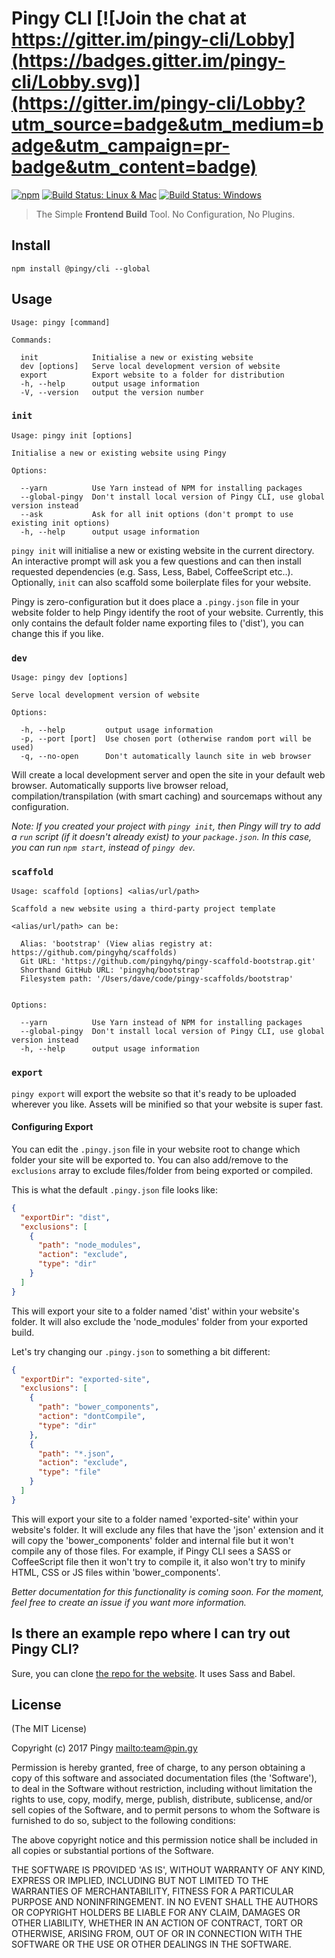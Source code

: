 # Pingy CLI [![Join the chat at https://gitter.im/pingy-cli/Lobby](https://badges.gitter.im/pingy-cli/Lobby.svg)](https://gitter.im/pingy-cli/Lobby?utm_source=badge&utm_medium=badge&utm_campaign=pr-badge&utm_content=badge)

[![npm](https://img.shields.io/npm/v/@pingy/cli.svg)](https://www.npmjs.com/package/@pingy/cli)
[![Build Status: Linux & Mac](https://travis-ci.org/pingyhq/pingy-cli.svg?branch=master)](https://travis-ci.org/pingyhq/pingy-cli)
[![Build Status: Windows](https://ci.appveyor.com/api/projects/status/1dxlosw2p3iavo39/branch/master?svg=true&passingText=Windows%20Build%20-%20Passing)](https://ci.appveyor.com/project/davej/pingy-cli-str9v)

> The Simple **Frontend Build** Tool. No Configuration, No Plugins.

## Install

```
npm install @pingy/cli --global
```

## Usage

```
Usage: pingy [command]

Commands:

  init            Initialise a new or existing website
  dev [options]   Serve local development version of website
  export          Export website to a folder for distribution
  -h, --help      output usage information
  -V, --version   output the version number
```

### `init`

```
Usage: pingy init [options]

Initialise a new or existing website using Pingy

Options:

  --yarn          Use Yarn instead of NPM for installing packages
  --global-pingy  Don't install local version of Pingy CLI, use global version instead
  --ask           Ask for all init options (don't prompt to use existing init options)
  -h, --help      output usage information
```

`pingy init` will initialise a new or existing website in the current directory.
An interactive prompt will ask you a few questions and can then install
requested dependencies (e.g. Sass, Less, Babel, CoffeeScript etc..). Optionally,
`init` can also scaffold some boilerplate files for your website.

Pingy is zero-configuration but it does place a `.pingy.json` file in your
website folder to help Pingy identify the root of your website. Currently, this
only contains the default folder name exporting files to ('dist'), you can
change this if you like.

### `dev`

```
Usage: pingy dev [options]

Serve local development version of website

Options:

  -h, --help         output usage information
  -p, --port [port]  Use chosen port (otherwise random port will be used)
  -q, --no-open      Don't automatically launch site in web browser
```

Will create a local development server and open the site in your default web
browser. Automatically supports live browser reload, compilation/transpilation
(with smart caching) and sourcemaps without any configuration.

_Note: If you created your project with `pingy init`, then Pingy will try to add
a `run` script (if it doesn't already exist) to your `package.json`. In this
case, you can run `npm start`, instead of `pingy dev`._

### `scaffold`

```
Usage: scaffold [options] <alias/url/path>

Scaffold a new website using a third-party project template

<alias/url/path> can be:

  Alias: 'bootstrap' (View alias registry at: https://github.com/pingyhq/scaffolds)
  Git URL: 'https://github.com/pingyhq/pingy-scaffold-bootstrap.git'
  Shorthand GitHub URL: 'pingyhq/bootstrap'
  Filesystem path: '/Users/dave/code/pingy-scaffolds/bootstrap'


Options:

  --yarn          Use Yarn instead of NPM for installing packages
  --global-pingy  Don't install local version of Pingy CLI, use global version instead
  -h, --help      output usage information
```

### `export`

`pingy export` will export the website so that it's ready to be uploaded
wherever you like. Assets will be minified so that your website is super fast.

#### Configuring Export

You can edit the `.pingy.json` file in your website root to change which folder
your site will be exported to. You can also add/remove to the `exclusions` array
to exclude files/folder from being exported or compiled.

This is what the default `.pingy.json` file looks like:

```json
{
  "exportDir": "dist",
  "exclusions": [
    {
      "path": "node_modules",
      "action": "exclude",
      "type": "dir"
    }
  ]
}
```

This will export your site to a folder named 'dist' within your website's
folder. It will also exclude the 'node_modules' folder from your exported build.

Let's try changing our `.pingy.json` to something a bit different:

```json
{
  "exportDir": "exported-site",
  "exclusions": [
    {
      "path": "bower_components",
      "action": "dontCompile",
      "type": "dir"
    },
    {
      "path": "*.json",
      "action": "exclude",
      "type": "file"
    }
  ]
}
```

This will export your site to a folder named 'exported-site' within your
website's folder. It will exclude any files that have the 'json' extension and
it will copy the 'bower_components' folder and internal file but it won't
compile any of those files. For example, if Pingy CLI sees a SASS or
CoffeeScript file then it won't try to compile it, it also won't try to minify
HTML, CSS or JS files within 'bower_components'.

_Better documentation for this functionality is coming soon. For the moment,
feel free to create an issue if you want more information._

## Is there an example repo where I can try out Pingy CLI?

Sure, you can clone
[the repo for the website](https://github.com/pingyhq/pingy-cli-website). It
uses Sass and Babel.

## License

(The MIT License)

Copyright (c) 2017 Pingy <mailto:team@pin.gy>

Permission is hereby granted, free of charge, to any person obtaining a copy of
this software and associated documentation files (the 'Software'), to deal in
the Software without restriction, including without limitation the rights to
use, copy, modify, merge, publish, distribute, sublicense, and/or sell copies of
the Software, and to permit persons to whom the Software is furnished to do so,
subject to the following conditions:

The above copyright notice and this permission notice shall be included in all
copies or substantial portions of the Software.

THE SOFTWARE IS PROVIDED 'AS IS', WITHOUT WARRANTY OF ANY KIND, EXPRESS OR
IMPLIED, INCLUDING BUT NOT LIMITED TO THE WARRANTIES OF MERCHANTABILITY, FITNESS
FOR A PARTICULAR PURPOSE AND NONINFRINGEMENT. IN NO EVENT SHALL THE AUTHORS OR
COPYRIGHT HOLDERS BE LIABLE FOR ANY CLAIM, DAMAGES OR OTHER LIABILITY, WHETHER
IN AN ACTION OF CONTRACT, TORT OR OTHERWISE, ARISING FROM, OUT OF OR IN
CONNECTION WITH THE SOFTWARE OR THE USE OR OTHER DEALINGS IN THE SOFTWARE.
